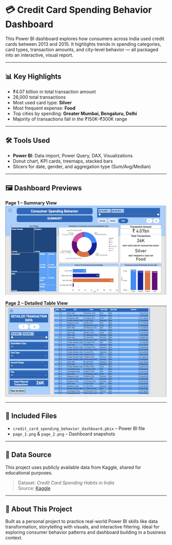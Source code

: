 # 💳 Credit Card Spending Behavior Dashboard

This Power BI dashboard explores how consumers across India used credit cards between 2013 and 2015. It highlights trends in spending categories, card types, transaction amounts, and city-level behavior — all packaged into an interactive, visual report.

---

## 📊 Key Highlights

- ₹4.07 billion in total transaction amount  
- 26,000 total transactions  
- Most used card type: **Silver**  
- Most frequent expense: **Food**  
- Top cities by spending: **Greater Mumbai, Bengaluru, Delhi**  
- Majority of transactions fall in the ₹150K–₹300K range  

---

## 🛠️ Tools Used

- **Power BI**: Data import, Power Query, DAX, Visualizations
- Donut chart, KPI cards, treemaps, stacked bars
- Slicers for date, gender, and aggregation type (Sum/Avg/Median)

---

## 🖼️ Dashboard Previews

**Page 1 – Summary View**  
![Summary Dashboard](dashboard_summary.jpg)

**Page 2 – Detailed Table View**  
![Detailed View](detailed_table_view.jpg)

---

## 📁 Included Files

- `credit_card_spending_behavior_dashboard.pbix` – Power BI file  
- `page_1.png` & `page_2.png` – Dashboard snapshots  

---

## 🔗 Data Source

This project uses publicly available data from Kaggle, shared for educational purposes.

> Dataset: *Credit Card Spending Habits in India*  
> Source: [Kaggle](https://www.kaggle.com/datasets/thedevastator/analyzing-credit-card-spending-habits-in-india)

---

## 📌 About This Project

Built as a personal project to practice real-world Power BI skills like data transformation, storytelling with visuals, and interactive filtering. Ideal for exploring consumer behavior patterns and dashboard building in a business context.
